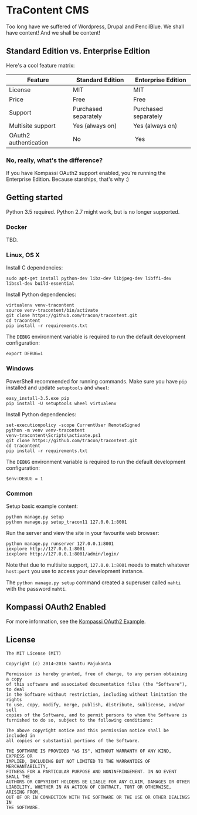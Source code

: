 # TraContent CMS

Too long have we suffered of Wordpress, Drupal and PencilBlue. We shall have content! And we shall be content!

## Standard Edition vs. Enterprise Edition

Here's a cool feature matrix:

| Feature | Standard Edition | Enterprise Edition |
|---------|------------------|--------------------|
| License | MIT | MIT |
| Price | Free | Free |
| Support | Purchased separately | Purchased separately |
| Multisite support | Yes (always on) | Yes (always on) |
| OAuth2 authentication | No | Yes |

### No, really, what's the difference?

If you have Kompassi OAuth2 support enabled, you're running the Enterprise Edition. Because starships, that's why :)

## Getting started

Python 3.5 required. Python 2.7 might work, but is no longer supported.

### Docker

TBD.

### Linux, OS X

Install C dependencies:

    sudo apt-get install python-dev libz-dev libjpeg-dev libffi-dev libssl-dev build-essential

Install Python dependencies:

    virtualenv venv-tracontent
    source venv-tracontent/bin/activate
    git clone https://github.com/tracon/tracontent.git
    cd tracontent
    pip install -r requirements.txt
    
The `DEBUG` environment variable is required to run the default development configuration:

    export DEBUG=1
    
### Windows

PowerShell recommended for running commands. Make sure you have `pip` installed and update `setuptools` and `wheel`:

    easy_install-3.5.exe pip
    pip install -U setuptools wheel virtualenv

Install Python dependencies:

    set-executionpolicy -scope CurrentUser RemoteSigned
    python -m venv venv-tracontent
    venv-tracontent\Scripts\activate.ps1
    git clone https://github.com/tracon/tracontent.git
    cd tracontent
    pip install -r requirements.txt

The `DEBUG` environment variable is required to run the default development configuration:

    $env:DEBUG = 1

### Common

Setup basic example content:

    python manage.py setup
    python manage.py setup_tracon11 127.0.0.1:8001

Run the server and view the site in your favourite web browser:

    python manage.py runserver 127.0.0.1:8001
    iexplore http://127.0.0.1:8001
    iexplore http://127.0.0.1:8001/admin/login/

Note that due to multisite support, `127.0.0.1:8001` needs to match whatever `host:port` you use to access your development instance.

The `python manage.py setup` command created a superuser called `mahti` with the password `mahti`.

## Kompassi OAuth2 Enabled

For more information, see the [Kompassi OAuth2 Example](/tracon/kompassi-oauth2-example).

## License

    The MIT License (MIT)

    Copyright (c) 2014–2016 Santtu Pajukanta

    Permission is hereby granted, free of charge, to any person obtaining a copy
    of this software and associated documentation files (the "Software"), to deal
    in the Software without restriction, including without limitation the rights
    to use, copy, modify, merge, publish, distribute, sublicense, and/or sell
    copies of the Software, and to permit persons to whom the Software is
    furnished to do so, subject to the following conditions:

    The above copyright notice and this permission notice shall be included in
    all copies or substantial portions of the Software.

    THE SOFTWARE IS PROVIDED "AS IS", WITHOUT WARRANTY OF ANY KIND, EXPRESS OR
    IMPLIED, INCLUDING BUT NOT LIMITED TO THE WARRANTIES OF MERCHANTABILITY,
    FITNESS FOR A PARTICULAR PURPOSE AND NONINFRINGEMENT. IN NO EVENT SHALL THE
    AUTHORS OR COPYRIGHT HOLDERS BE LIABLE FOR ANY CLAIM, DAMAGES OR OTHER
    LIABILITY, WHETHER IN AN ACTION OF CONTRACT, TORT OR OTHERWISE, ARISING FROM,
    OUT OF OR IN CONNECTION WITH THE SOFTWARE OR THE USE OR OTHER DEALINGS IN
    THE SOFTWARE.
